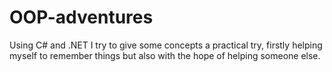 # OOP-adventures
Using C# and .NET I try to give some concepts a practical try, firstly helping myself to remember things but also with the hope of helping someone else.

